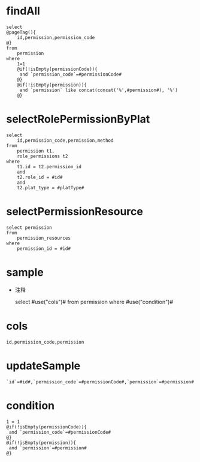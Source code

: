 findAll
===
	select
	@pageTag(){
		id,permission,permission_code
	@}
	from
		permission
	where
		1=1
		@if(!isEmpty(permissionCode)){
		 and `permission_code`=#permissionCode#
		@}
		@if(!isEmpty(permission)){
		 and `permission` like concat(concat('%',#permission#), '%')
		@}

selectRolePermissionByPlat
===
	select 
		id,permission_code,permission,method
	from
		permission t1,
		role_permissions t2
	where
		t1.id = t2.permission_id
		and
		t2.role_id = #id#
		and
		t2.plat_type = #platType#

selectPermissionResource
===
	select permission
	from
		permission_resources
	where
		permission_id = #id#

sample
===
* 注释

	select #use("cols")# from permission where #use("condition")#

cols
===

	id,permission_code,permission

updateSample
===

	`id`=#id#,`permission_code`=#permissionCode#,`permission`=#permission#

condition
===

	1 = 1  
	@if(!isEmpty(permissionCode)){
	 and `permission_code`=#permissionCode#
	@}
	@if(!isEmpty(permission)){
	 and `permission`=#permission#
	@}
	
